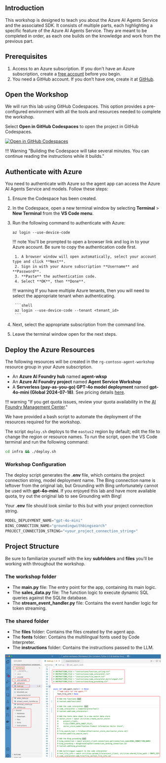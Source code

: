 ## Introduction

This workshop is designed to teach you about the Azure AI Agents Service and the associated SDK. It consists of multiple parts, each highlighting a specific feature of the Azure AI Agents Service. They are meant to be completed in order, as each one builds on the knowledge and work from the previous part.

## Prerequisites

1. Access to an Azure subscription. If you don't have an Azure subscription, create a [free account](https://azure.microsoft.com/free/) before you begin.
1. You need a GitHub account. If you don’t have one, create it at [GitHub](https://github.com/join).

## Open the Workshop

We will run this lab using GitHub Codespaces. This option provides a pre-configured environment with all the tools and resources needed to complete the workshop. 

Select **Open in GitHub Codespaces** to open the project in GitHub Codespaces.

[![Open in GitHub Codespaces](https://github.com/codespaces/badge.svg)](https://codespaces.new/anahitaafsh/build-your-first-agent-with-azure-ai-agent-service-workshop)

!!! Warning "Building the Codespace will take several minutes. You can continue reading the instructions while it builds."

## Authenticate with Azure

You need to authenticate with Azure so the agent app can access the Azure AI Agents Service and models. Follow these steps:

1. Ensure the Codespace has been created.
1. In the Codespace, open a new terminal window by selecting **Terminal** > **New Terminal** from the **VS Code menu**.
1. Run the following command to authenticate with Azure:

    ```shell
    az login --use-device-code
    ```

    !!! note
        You'll be prompted to open a browser link and log in to your Azure account. Be sure to copy the authentication code first.

        1. A browser window will open automatically, select your account type and click **Next**.
        2. Sign in with your Azure subscription **Username** and **Password**.
        3. **Paste** the authentication code.
        4. Select **OK**, then **Done**.

    !!! warning
        If you have multiple Azure tenants, then you will need to select the appropriate tenant when authenticating.

        ```shell
        az login --use-device-code --tenant <tenant_id>
        ```

1. Next, select the appropriate subscription from the command line.
1. Leave the terminal window open for the next steps.

## Deploy the Azure Resources

The following resources will be created in the `rg-contoso-agent-workshop` resource group in your Azure subscription.

- An **Azure AI Foundry hub** named **agent-wksp**
- An **Azure AI Foundry project** named **Agent Service Workshop**
- A **Serverless (pay-as-you-go) GPT-4o model deployment** named **gpt-4o-mini (Global 2024-07-18)**. See pricing details [here](https://azure.microsoft.com/pricing/details/cognitive-services/openai-service/).

!!! warning "If you get quota issues, review your quota availability in the [AI Foundry Management Center](https://ai.azure.com/managementCenter/quota)."

We have provided a bash script to automate the deployment of the resources required for the workshop.

The script `deploy.sh` deploys to the `eastus2` region by default; edit the file to change the region or resource names. To run the script, open the VS Code terminal and run the following command:

```bash
cd infra && ./deploy.sh
```

### Workshop Configuration

The deploy script generates the **.env** file, which contains the project connection string, model deployment name. The Bing connection name is leftover from the original lab, but Grounding with Bing unfortunately cannot be used with **gpt-4o-mini**. If you enjoyed this lab and have more available quota, try out the original lab to see Grounding with Bing!

Your **.env** file should look similar to this but with your project connection string.

```python
MODEL_DEPLOYMENT_NAME="gpt-4o-mini"
BING_CONNECTION_NAME="groundingwithbingsearch"
PROJECT_CONNECTION_STRING="<your_project_connection_string>"
```

## Project Structure

Be sure to familiarize yourself with the key **subfolders** and **files** you’ll be working with throughout the workshop.

### The workshop folder

- The **main.py** file: The entry point for the app, containing its main logic.
- The **sales_data.py** file: The function logic to execute dynamic SQL queries against the SQLite database.
- The **stream_event_handler.py** file: Contains the event handler logic for token streaming.

### The shared folder

- The **files** folder: Contains the files created by the agent app.
- The **fonts** folder: Contains the multilingual fonts used by Code Interpreter.
- The **instructions** folder: Contains the instructions passed to the LLM.

![Lab folder structure](../media/project-structure-self-guided-python.png)